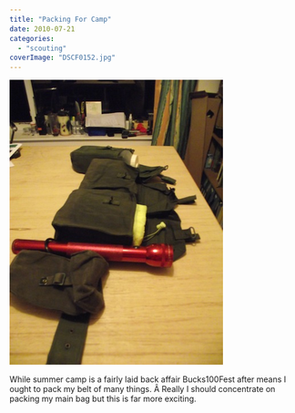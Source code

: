```yaml
---
title: "Packing For Camp"
date: 2010-07-21
categories: 
  - "scouting"
coverImage: "DSCF0152.jpg"
---
```


[![](images/DSCF0152.jpg "DSCF0152")](http://www.davelodwig.co.uk/2010/07/packing-for-camp/dscf0152/)

While summer camp is a fairly laid back affair Bucks100Fest after means I ought to pack my belt of many things. Â Really I should concentrate on packing my main bag but this is far more exciting.
